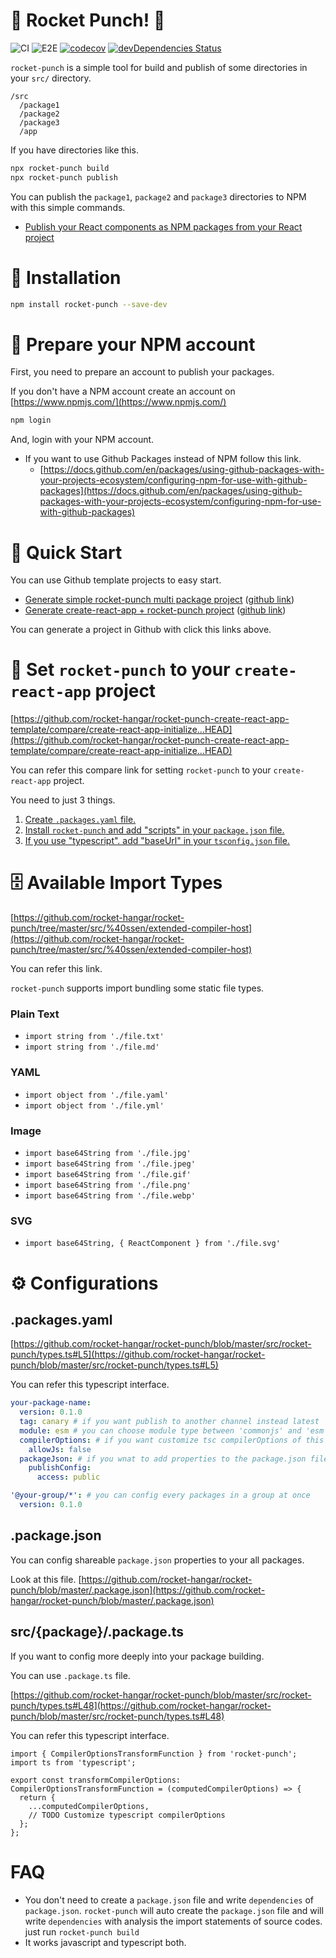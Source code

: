# 🚀 Rocket Punch! 🥊

![CI](https://github.com/rocket-hangar/rocket-punch/workflows/CI/badge.svg)
![E2E](https://github.com/rocket-hangar/rocket-punch/workflows/E2E/badge.svg)
[![codecov](https://codecov.io/gh/rocket-hangar/rocket-punch/branch/master/graph/badge.svg)](https://codecov.io/gh/rocket-hangar/rocket-punch)
[![devDependencies Status](https://david-dm.org/rocket-hangar/rocket-punch/dev-status.svg?kill_cache=1)](https://david-dm.org/rocket-hangar/rocket-punch?type=dev)

`rocket-punch` is a simple tool for build and publish of some directories in your `src/` directory.

```
/src
  /package1
  /package2
  /package3
  /app
```

If you have directories like this.

```bash
npx rocket-punch build
npx rocket-punch publish
```

You can publish the `package1`, `package2` and `package3` directories to NPM with this simple commands.

- [Publish your React components as NPM packages from your React project](https://medium.com/@iamssen/publish-your-react-components-as-npm-packages-from-your-react-project-d1d1853ade9c?source=friends_link&sk=b173102386aff3c409912b9efd00c35a)

# 🧩 Installation

```bash
npm install rocket-punch --save-dev
```

# 🙏 Prepare your NPM account

First, you need to prepare an account to publish your packages.

If you don't have a NPM account create an account on [https://www.npmjs.com/](https://www.npmjs.com/)

```bash
npm login
```

And, login with your NPM account.

- If you want to use Github Packages instead of NPM follow this link.
  - [https://docs.github.com/en/packages/using-github-packages-with-your-projects-ecosystem/configuring-npm-for-use-with-github-packages](https://docs.github.com/en/packages/using-github-packages-with-your-projects-ecosystem/configuring-npm-for-use-with-github-packages)

# 🚀 Quick Start

You can use Github template projects to easy start.

- [Generate simple rocket-punch multi package project](https://github.com/rocket-hangar/rocket-punch-template/generate) ([github link](https://github.com/rocket-hangar/rocket-punch-template))
- [Generate create-react-app + rocket-punch project](https://github.com/rocket-hangar/rocket-punch-create-react-app-template/generate) ([github link](https://github.com/rocket-hangar/rocket-punch-create-react-app-template))

You can generate a project in Github with click this links above.

# 🎏 Set `rocket-punch` to your `create-react-app` project

[https://github.com/rocket-hangar/rocket-punch-create-react-app-template/compare/create-react-app-initialize...HEAD](https://github.com/rocket-hangar/rocket-punch-create-react-app-template/compare/create-react-app-initialize...HEAD)

You can refer this compare link for setting `rocket-punch` to your `create-react-app` project.

You need to just 3 things.

1. [Create `.packages.yaml` file.](https://github.com/rocket-hangar/rocket-punch-create-react-app-template/compare/create-react-app-initialize...278ca81e5eaaf4de38b57fa9c6c536290ad52aff#diff-1ed02b3afcba1812b68ab3eb2fac55c1R1)
2. [Install `rocket-punch` and add "scripts" in your `package.json` file.](https://github.com/rocket-hangar/rocket-punch-create-react-app-template/compare/create-react-app-initialize...278ca81e5eaaf4de38b57fa9c6c536290ad52aff#diff-b9cfc7f2cdf78a7f4b91a753d10865a2R24)
3. [If you use "typescript". add "baseUrl" in your `tsconfig.json` file.](https://github.com/rocket-hangar/rocket-punch-create-react-app-template/compare/create-react-app-initialize...278ca81e5eaaf4de38b57fa9c6c536290ad52aff#diff-e5e546dd2eb0351f813d63d1b39dbc48R21)

# 🗄 Available Import Types

[https://github.com/rocket-hangar/rocket-punch/tree/master/src/%40ssen/extended-compiler-host](https://github.com/rocket-hangar/rocket-punch/tree/master/src/%40ssen/extended-compiler-host)

You can refer this link.

`rocket-punch` supports import bundling some static file types.

### **Plain Text**

- `import string from './file.txt'`
- `import string from './file.md'`

### **YAML**

- `import object from './file.yaml'`
- `import object from './file.yml'`

### **Image**

- `import base64String from './file.jpg'`
- `import base64String from './file.jpeg'`
- `import base64String from './file.gif'`
- `import base64String from './file.png'`
- `import base64String from './file.webp'`

### **SVG**

- `import base64String, { ReactComponent } from './file.svg'`

# ⚙️ Configurations

## .packages.yaml

[https://github.com/rocket-hangar/rocket-punch/blob/master/src/rocket-punch/types.ts#L5](https://github.com/rocket-hangar/rocket-punch/blob/master/src/rocket-punch/types.ts#L5)

You can refer this typescript interface.

```yaml
your-package-name:
  version: 0.1.0
  tag: canary # if you want publish to another channel instead latest
  module: esm # you can choose module type between 'commonjs' and 'esm'
  compilerOptions: # if you want customize tsc compilerOptions of this package
    allowJs: false
  packageJson: # if you wnat to add properties to the package.json file of this package
    publishConfig:
      access: public

'@your-group/*': # you can config every packages in a group at once
  version: 0.1.0
```

## .package.json

You can config shareable `package.json` properties to your all packages.

Look at this file. [https://github.com/rocket-hangar/rocket-punch/blob/master/.package.json](https://github.com/rocket-hangar/rocket-punch/blob/master/.package.json)

## src/{package}/.package.ts

If you want to config more deeply into your package building.

You can use `.package.ts` file.

[https://github.com/rocket-hangar/rocket-punch/blob/master/src/rocket-punch/types.ts#L48](https://github.com/rocket-hangar/rocket-punch/blob/master/src/rocket-punch/types.ts#L48)

You can refer this typescript interface.

```tsx
import { CompilerOptionsTransformFunction } from 'rocket-punch';
import ts from 'typescript';

export const transformCompilerOptions: CompilerOptionsTransformFunction = (computedCompilerOptions) => {
  return {
    ...computedCompilerOptions,
    // TODO Customize typescript compilerOptions
  };
};
```

# FAQ

- You don't need to create a `package.json` file and write `dependencies` of `package.json`. `rocket-punch` will auto create the `package.json` file and will write `dependencies` with analysis the import statements of source codes. just run `rocket-punch build`
- It works javascript and typescript both.